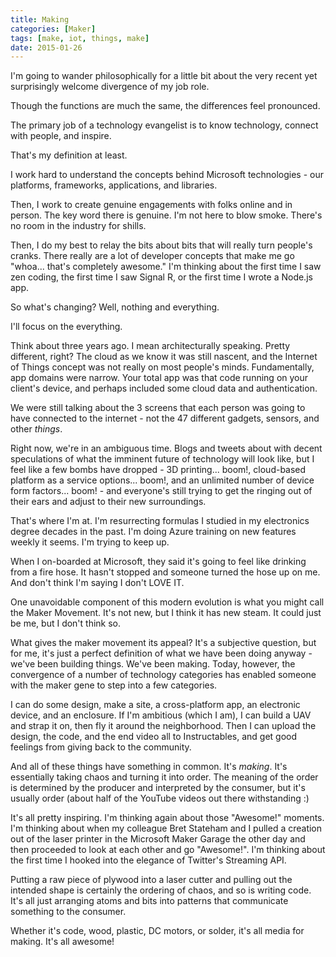 ```yaml
---
title: Making
categories: [Maker]
tags: [make, iot, things, make]
date: 2015-01-26
---
```


I'm going to wander philosophically for a little bit about the very recent yet surprisingly welcome divergence of my job role.


Though the functions are much the same, the differences feel pronounced.

The primary job of a technology evangelist is to know technology, connect with people, and inspire.

That's my definition at least.

I work hard to understand the concepts behind Microsoft technologies - our platforms, frameworks, applications, and libraries.

Then, I work to create genuine engagements with folks online and in person. The key word there is genuine. I'm not here to blow smoke. There's no room in the industry for shills.

Then, I do my best to relay the bits about bits that will really turn people's cranks. There really are a lot of developer concepts that make me go "whoa... that's completely awesome." I'm thinking about the first time I saw zen coding, the first time I saw Signal R, or the first time I wrote a Node.js app.

So what's changing? Well, nothing and everything.

I'll focus on the everything.

Think about three years ago. I mean architecturally speaking. Pretty different, right? The cloud as we know it was still nascent, and the Internet of Things concept was not really on most people's minds. Fundamentally, app domains were narrow. Your total app was that code running on your client's device, and perhaps included some cloud data and authentication.

We were still talking about the 3 screens that each person was going to have connected to the internet - not the 47 different gadgets, sensors, and other _things_.

Right now, we're in an ambiguous time. Blogs and tweets about with decent speculations of what the imminent future of technology will look like, but I feel like a few bombs have dropped - 3D printing... boom!, cloud-based platform as a service options... boom!, and an unlimited number of device form factors... boom! - and everyone's still trying to get the ringing out of their ears and adjust to their new surroundings.

That's where I'm at. I'm resurrecting formulas I studied in my electronics degree decades in the past. I'm doing Azure training on new features weekly it seems. I'm trying to keep up.

When I on-boarded at Microsoft, they said it's going to feel like drinking from a fire hose. It hasn't stopped and someone turned the hose up on me. And don't think I'm saying I don't LOVE IT.

One unavoidable component of this modern evolution is what you might call the Maker Movement. It's not new, but I think it has new steam. It could just be me, but I don't think so.

What gives the maker movement its appeal? It's a subjective question, but for me, it's just a perfect definition of what we have been doing anyway - we've been building things. We've been making. Today, however, the convergence of a number of technology categories has enabled someone with the maker gene to step into a few categories.

I can do some design, make a site, a cross-platform app, an electronic device, and an enclosure. If I'm ambitious (which I am), I can build a UAV and strap it on, then fly it around the neighborhood. Then I can upload the design, the code, and the end video all to Instructables, and get good feelings from giving back to the community.

And all of these things have something in common. It's _making_. It's essentially taking chaos and turning it into order. The meaning of the order is determined by the producer and interpreted by the consumer, but it's usually order (about half of the YouTube videos out there withstanding :)

It's all pretty inspiring. I'm thinking again about those "Awesome!" moments. I'm thinking about when my colleague Bret Stateham and I pulled a creation out of the laser printer in the Microsoft Maker Garage the other day and then proceeded to look at each other and go "Awesome!". I'm thinking about the first time I hooked into the elegance of Twitter's Streaming API.

Putting a raw piece of plywood into a laser cutter and pulling out the intended shape is certainly the ordering of chaos, and so is writing code. It's all just arranging atoms and bits into patterns that communicate something to the consumer.

Whether it's code, wood, plastic, DC motors, or solder, it's all media for making. It's all awesome!